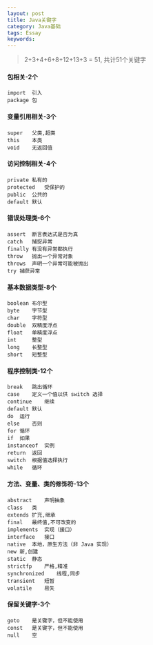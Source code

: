 ```yaml
---
layout: post
title: Java关键字
category: Java基础
tags: Essay
keywords: 
---
```






> 2+3+4+6+8+12+13+3 = 51, 共计51个关键字



#### 包相关-2个

```
import	引入
package	包
```



#### 变量引用相关-3个

```
super	父类,超类
this	本类
void	无返回值
```



#### 访问控制相关-4个

```
private	私有的
protected	受保护的
public	公共的
default	默认
```



#### 错误处理类-6个

```
assert	断言表达式是否为真
catch	捕捉异常
finally	有没有异常都执行
throw	抛出一个异常对象
throws	声明一个异常可能被抛出
try	捕获异常
```



#### 基本数据类型-8个

```
boolean	布尔型
byte	字节型
char	字符型
double	双精度浮点
float	单精度浮点
int		整型
long	长整型
short	短整型
```



#### 程序控制类-12个

```
break	跳出循环
case	定义一个值以供 switch 选择
continue	继续
default	默认
do	运行
else	否则
for	循环
if	如果
instanceof	实例
return	返回
switch	根据值选择执行
while	循环
```



#### 方法、变量、类的修饰符-13个

```
abstract	声明抽象
class	类
extends	扩充,继承
final	最终值,不可改变的
implements	实现（接口）
interface	接口
native	本地，原生方法（非 Java 实现）
new	新,创建
static	静态
strictfp	严格,精准
synchronized	线程,同步
transient	短暂
volatile	易失
```





#### 保留关键字-3个

```
goto	是关键字，但不能使用
const	是关键字，但不能使用
null	空
```

